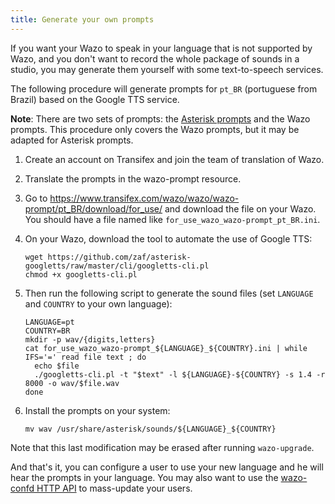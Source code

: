 ```yaml
---
title: Generate your own prompts
---
```


If you want your Wazo to speak in your language that is not supported by Wazo, and you don't want
to record the whole package of sounds in a studio, you may generate them yourself with some
text-to-speech services.

The following procedure will generate prompts for `pt_BR` (portuguese from Brazil) based on the
Google TTS service.

**Note**: There are two sets of prompts: the
[Asterisk prompts](http://www.asterisksounds.org/en) and the Wazo prompts. This procedure only
covers the Wazo prompts, but it may be adapted for Asterisk prompts.

1.  Create an account on Transifex and join the team of translation of Wazo.
2.  Translate the prompts in the wazo-prompt resource.
3.  Go to <https://www.transifex.com/wazo/wazo/wazo-prompt/pt_BR/download/for_use/> and download the
    file on your Wazo. You should have a file named like `for_use_wazo_wazo-prompt_pt_BR.ini`.
4.  On your Wazo, download the tool to automate the use of Google TTS:

    ```shell
    wget https://github.com/zaf/asterisk-googletts/raw/master/cli/googletts-cli.pl
    chmod +x googletts-cli.pl
    ```

5.  Then run the following script to generate the sound files (set `LANGUAGE` and `COUNTRY` to your
    own language):

    ```shell
    LANGUAGE=pt
    COUNTRY=BR
    mkdir -p wav/{digits,letters}
    cat for_use_wazo_wazo-prompt_${LANGUAGE}_${COUNTRY}.ini | while IFS='=' read file text ; do
      echo $file
      ./googletts-cli.pl -t "$text" -l ${LANGUAGE}-${COUNTRY} -s 1.4 -r 8000 -o wav/$file.wav
    done
    ```

6.  Install the prompts on your system:

    ```shell
    mv wav /usr/share/asterisk/sounds/${LANGUAGE}_${COUNTRY}
    ```

Note that this last modification may be erased after running `wazo-upgrade`.

And that's it, you can configure a user to use your new language and he will hear the prompts in
your language. You may also want to use the
[wazo-confd HTTP API](/uc-doc/administration/users/csv_import) to mass-update your users.
